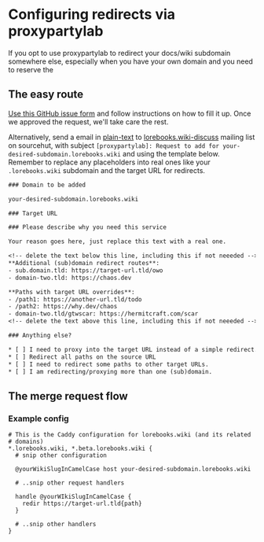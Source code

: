 # Configuring redirects via proxypartylab

If you opt to use proxypartylab to redirect your docs/wiki subdomain somewhere else, especially
when you have your own domain and you need to reserve the 

## The easy route

[Use this GitHub issue form] and follow instructions on how to fill it up. Once we approved the request,
we'll take care the rest.

Alternatively, send a email in [plain-text] to [lorebooks.wiki-discuss] mailing list on sourcehut,
with subject `[proxypartylab]: Request to add for your-desired-subdomain.lorebooks.wiki` and using
the template below. Remember to replace any placeholders into real ones like your `.lorebooks.wiki`
subdomain and the target URL for redirects.

```txt
### Domain to be added

your-desired-subdomain.lorebooks.wiki

### Target URL

### Please describe why you need this service

Your reason goes here, just replace this text with a real one.

<!-- delete the text below this line, including this if not neeeded -->
**Additional (sub)domain redirect routes**:
- sub.domain.tld: https://target-url.tld/owo
- domain-two.tld: https://chaos.dev

**Paths with target URL overrides**:
- /path1: https://another-url.tld/todo
- /path2: https://why.dev/chaos
- domain-two.tld/gtwscar: https://hermitcraft.com/scar
<!-- delete the text above this line, including this if not neeeded -->

### Anything else?

* [ ] I need to proxy into the target URL instead of a simple redirect.
* [ ] Redirect all paths on the source URL
* [ ] I need to redirect some paths to other target URLs.
* [ ] I am redirecting/proxying more than one (sub)domain.

```

[Use this GitHub issue form]: https://github.com/recaptime-dev/proxyparty-caddy/issues/new?assignees=ajhalili2006&labels=&projects=&template=add-domain.yml&title=[new-domain]%3A+Request+to+add+for+your-desired-subdomain.lorebooks.wiki&domain=your-desired-subdomain.lorebooks.wiki
[plain-text]: https://useplaintext.email
[lorebooks.wiki-discuss]: mailto:~recaptime-dev/lorebooks.wiki-discuss@lists.sr.ht?subject=[proxypartylab]%3A+Request+to+add+for+your-desired-subdomain.lorebooks.wiki

## The merge request flow

### Example config

```caddyfile title="gh:recaptime-dev/proxypartylab-caddy@main/config/caddy/gcp/projects/lorebooks-wiki.Caddyfile (simplified)" hl_lines="6 10-12"
# This is the Caddy configuration for lorebooks.wiki (and its related
# domains)
*.lorebooks.wiki, *.beta.lorebooks.wiki {
  # snip other configuration

  @yourWikiSlugInCamelCase host your-desired-subdomain.lorebooks.wiki
  
  # ..snip other request handlers
  
  handle @yourWIkiSlugInCamelCase {
    redir https://target-url.tld{path}
  }

  # ..snip other handlers
}
```
